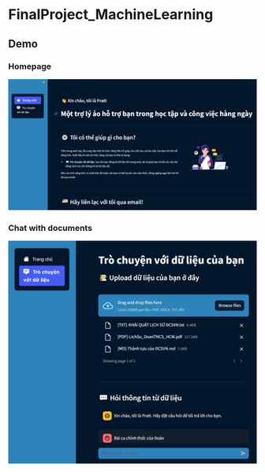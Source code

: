 # FinalProject_MachineLearning

## Demo

### Homepage

![](./src/figures/homepage.jpg)

### Chat with documents

![](./src/figures/chat_docs.jpg)
